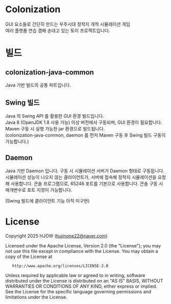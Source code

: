 # Colonization
GUI 요소들로 간단히 만드는 우주시대 정착지 개척 시뮬레이션 게임   
여러 플랫폼 연습 겸해 손대고 있는 토이 프로젝트입니다.

# 빌드
## colonization-java-common
Java 기반 빌드의 공통 파트입니다.

## Swing 빌드
Java 의 Swing API 를 활용한 GUI 환경 빌드입니다.   
Java 8 (OpenJDK 1.8 사용 가능) 이상 버전에서 구동되며, GUI 환경이 필요합니다.   
Maven 구동 시 실행 가능한 jar 환경으로 빌드됩니다.   
(colonization-java-common, daemon 를 먼저 Maven 구동 후 Swing 빌드 구동이 가능합니다.)   

## Daemon
Java 기반 Daemon 입니다.
구동 시 시뮬레이션 서버가 Daemon 형태로 구동됩니다.
시뮬레이션 성능이 나오지 않는 클라이언트가, 서버에 접속해 정착지 시뮬레이션을 요청해 사용합니다.
콘솔 프로그램으로, 65246 포트를 기본으로 사용합니다.
콘솔 구동 시 매개변수로 포트 지정이 가능합니다.

(Swing 빌드에 클라이언트 기능 아직 미구현)


# License

   Copyright 2025 HJOW (hujinone22@naver.com)

   Licensed under the Apache License, Version 2.0 (the "License");
   you may not use this file except in compliance with the License.
   You may obtain a copy of the License at

       http://www.apache.org/licenses/LICENSE-2.0

   Unless required by applicable law or agreed to in writing, software
   distributed under the License is distributed on an "AS IS" BASIS,
   WITHOUT WARRANTIES OR CONDITIONS OF ANY KIND, either express or implied.
   See the License for the specific language governing permissions and
   limitations under the License.
